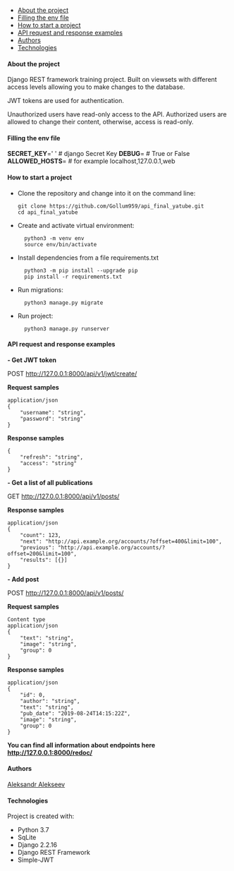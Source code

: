 - [About the project](#about-the-project)
- [Filling the env file](#filling-the-env-file)
- [How to start a project](#how-to-start-a-project)
- [API request and response examples](#api-request-and-response-examples)
- [Authors](#authors)
- [Technologies](#technologies)


#### About the project

Django REST framework training project. Built on viewsets with different access levels allowing you to make changes to the database.

JWT tokens are used for authentication.

Unauthorized users have read-only access to the API. Authorized users are allowed to change their content, otherwise, access is read-only.

#### Filling the env file

**SECRET_KEY**=' ' # django Secret Key
**DEBUG**= # True or False
**ALLOWED_HOSTS**= # for example localhost,127.0.0.1,web

#### How to start a project

- 	Clone the repository and change into it on the command line:

        git clone https://github.com/Gollum959/api_final_yatube.git
        cd api_final_yatube
- Create and activate virtual environment:

        python3 -m venv env
        source env/bin/activate
- Install dependencies from a file requirements.txt

        python3 -m pip install --upgrade pip
        pip install -r requirements.txt
- Run migrations:

        python3 manage.py migrate
- Run project:

        python3 manage.py runserver

#### API request and response examples

**- Get JWT token**

POST http://127.0.0.1:8000/api/v1/jwt/create/

**Request samples**

    application/json
    {
    	"username": "string",
    	"password": "string"
    }
**Response samples**

    {
    	"refresh": "string",
    	"access": "string"
    }

**- Get a list of all publications**

GET http://127.0.0.1:8000/api/v1/posts/

**Response samples**

    application/json
    {
    	"count": 123,
    	"next": "http://api.example.org/accounts/?offset=400&limit=100",
    	"previous": "http://api.example.org/accounts/?offset=200&limit=100",
    	"results": [{}]
    }

**- Add post**

POST http://127.0.0.1:8000/api/v1/posts/

**Request samples**

    Content type
    application/json
    {
        "text": "string",
        "image": "string",
        "group": 0
    }

**Response samples**

    application/json
    {
        "id": 0,
        "author": "string",
        "text": "string",
        "pub_date": "2019-08-24T14:15:22Z",
        "image": "string",
        "group": 0
    }

**You can find all information about endpoints here http://127.0.0.1:8000/redoc/**

#### Authors
[Aleksandr Alekseev](https://github.com/Gollum959/)

#### Technologies

Project is created with:
* Python 3.7
* SqLite
* Django 2.2.16
* Django REST Framework
* Simple-JWT